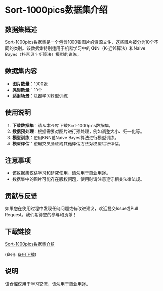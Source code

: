 # Sort-1000pics数据集介绍

## 数据集概述

Sort-1000pics数据集是一个包含1000张图片的资源文件，这些图片被分为10个不同的类别。该数据集特别适用于机器学习中的KNN（K-近邻算法）和Naive Bayes（朴素贝叶斯算法）模型的训练。

## 数据集内容

- **图片数量**：1000张
- **类别数量**：10个
- **适用场景**：机器学习模型训练

## 使用说明

1. **下载数据集**：请从本仓库下载Sort-1000pics数据集。
2. **数据预处理**：根据需要对图片进行预处理，例如调整大小、归一化等。
3. **模型训练**：使用KNN或Naive Bayes算法进行模型训练。
4. **模型评估**：使用交叉验证或其他评估方法对模型进行评估。

## 注意事项

- 该数据集仅供学习和研究使用，请勿用于商业用途。
- 数据集中的图片可能存在版权问题，使用时请注意遵守相关法律法规。

## 贡献与反馈

如果您在使用过程中发现任何问题或有改进建议，欢迎提交Issue或Pull Request。我们期待您的参与和贡献！

## 下载链接
[Sort-1000pics数据集介绍](https://pan.quark.cn/s/321199c776e5) 

(备用: [备用下载](https://pan.baidu.com/s/1yuy6VHrQKtbnKGfr5QZYow?pwd=1234))

## 说明

该仓库仅用于学习交流，请勿用于商业用途。
